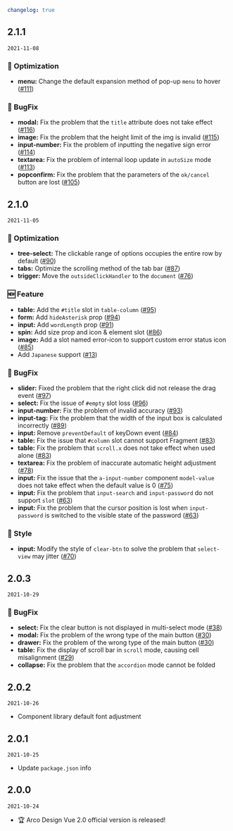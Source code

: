 ```yaml
changelog: true
```

## 2.1.1

`2021-11-08`

### 💎 Optimization

- **menu:** Change the default expansion method of pop-up `menu` to hover ([#111](https://github.com/arco-design/arco-design-vue/pull/111))

### 🐛 BugFix

- **modal:** Fix the problem that the `title` attribute does not take effect ([#116](https://github.com/arco-design/arco-design-vue/pull/116))
- **image:** Fix the problem that the height limit of the img is invalid ([#115](https://github.com/arco-design/arco-design-vue/pull/115))
- **input-number:** Fix the problem of inputting the negative sign error ([#114](https://github.com/arco-design/arco-design-vue/pull/114))
- **textarea:** Fix the problem of internal loop update in `autoSize` mode ([#113](https://github.com/arco-design/arco-design-vue/pull/113))
- **popconfirm:** Fix the problem that the parameters of the `ok/cancel` button are lost ([#105](https://github.com/arco-design/arco-design-vue/pull/105))


## 2.1.0

`2021-11-05`

### 💎 Optimization

- **tree-select:** The clickable range of options occupies the entire row by default ([#90](https://github.com/arco-design/arco-design-vue/pull/90))
- **tabs:** Optimize the scrolling method of the tab bar ([#87](https://github.com/arco-design/arco-design-vue/pull/87))
- **trigger:** Move the `outsideClickHandler` to the `document` ([#76](https://github.com/arco-design/arco-design-vue/pull/76))

### 🆕 Feature

- **table:** Add the `#title` slot in `table-column` ([#95](https://github.com/arco-design/arco-design-vue/pull/95))
- **form:** Add `hideAsterisk` prop ([#94](https://github.com/arco-design/arco-design-vue/pull/94))
- **input:** Add `wordLength` prop ([#91](https://github.com/arco-design/arco-design-vue/pull/91))
- **spin:** Add size prop and icon & element slot ([#86](https://github.com/arco-design/arco-design-vue/pull/86))
- **image:** Add a slot named error-icon to support custom error status icon ([#85](https://github.com/arco-design/arco-design-vue/pull/85))
- Add `Japanese` support ([#13](https://github.com/arco-design/arco-design-vue/pull/13))

### 🐛 BugFix

- **slider:** Fixed the problem that the right click did not release the drag event ([#97](https://github.com/arco-design/arco-design-vue/pull/97))
- **select:** Fix the issue of `#empty` slot loss ([#96](https://github.com/arco-design/arco-design-vue/pull/96))
- **input-number:** Fix the problem of invalid accuracy ([#93](https://github.com/arco-design/arco-design-vue/pull/93))
- **input-tag:** Fix the problem that the width of the input box is calculated incorrectly ([#89](https://github.com/arco-design/arco-design-vue/pull/89))
- **input:** Remove `preventDefault` of keyDown event ([#84](https://github.com/arco-design/arco-design-vue/pull/84))
- **table:** Fix the issue that `#column` slot cannot support Fragment ([#83](https://github.com/arco-design/arco-design-vue/pull/83))
- **table:** Fix the problem that `scroll.x` does not take effect when used alone ([#83](https://github.com/arco-design/arco-design-vue/pull/83))
- **textarea:** Fix the problem of inaccurate automatic height adjustment ([#78](https://github.com/arco-design/arco-design-vue/pull/78))
- **input:** Fix the issue that the `a-input-number` component `model-value` does not take effect when the default value is 0 ([#75](https://github.com/arco-design/arco-design-vue/pull/75))
- **input:** Fix the problem that `input-search` and `input-password` do not support `slot` ([#63](https://github.com/arco-design/arco-design-vue/pull/63))
- **input:** Fix the problem that the cursor position is lost when `input-password` is switched to the visible state of the password ([#63](https://github.com/arco-design/arco-design-vue/pull/63))

### 💅 Style

- **input:** Modify the style of `clear-btn` to solve the problem that `select-view` may jitter ([#70](https://github.com/arco-design/arco-design-vue/pull/70))


## 2.0.3

`2021-10-29`

### 🐛 BugFix

- **select:** Fix the clear button is not displayed in multi-select mode ([#38](https://github.com/arco-design/arco-design-vue/pull/38))
- **modal:** Fix the problem of the wrong type of the main button ([#30](https://github.com/arco-design/arco-design-vue/pull/30))
- **drawer:** Fix the problem of the wrong type of the main button ([#30](https://github.com/arco-design/arco-design-vue/pull/30))
- **table:** Fix the display of scroll bar in `scroll` mode, causing cell misalignment ([#29](https://github.com/arco-design/arco-design-vue/pull/29))
- **collapse:** Fix the problem that the `accordion` mode cannot be folded

## 2.0.2

`2021-10-26`

- Component library default font adjustment

## 2.0.1

`2021-10-25`

- Update `package.json` info

## 2.0.0

`2021-10-24`

- 🏆 Arco Design Vue 2.0 official version is released!
